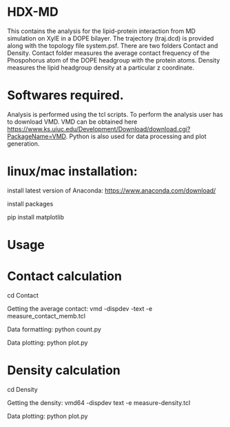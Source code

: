 # HDX-MD
This contains the analysis for the lipid-protein interaction from MD simulation on XylE in a DOPE bilayer.
The trajectory (traj.dcd) is provided along with the topology file system.psf.
There are two folders Contact and Density. Contact folder measures the average contact frequency of the Phospohorus atom of the DOPE headgroup with the protein atoms. Density measures the  lipid headgroup density at a particular z coordinate.
# Softwares required.
Analysis is performed using the tcl scripts. To perform the analysis user has to download VMD. VMD can be obtained here https://www.ks.uiuc.edu/Development/Download/download.cgi?PackageName=VMD.
Python is also used for data processing and plot generation. 

# linux/mac installation:
install latest version of Anaconda: https://www.anaconda.com/download/

install packages

pip install matplotlib

# Usage
# Contact calculation

cd  Contact

Getting the average contact: vmd -dispdev -text -e measure_contact_memb.tcl 

Data formatting: python count.py

Data plotting: python plot.py 

# Density calculation 

cd Density

Getting the density: vmd64 -dispdev text -e measure-density.tcl 

Data plotting: python plot.py

